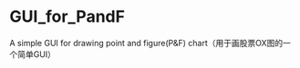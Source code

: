 GUI_for_PandF
=============

A simple GUI for drawing point and figure(P&amp;F) chart（用于画股票OX图的一个简单GUI）
